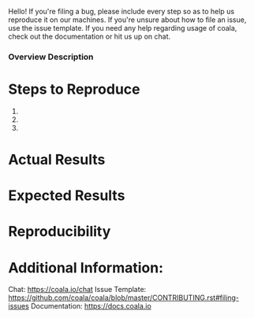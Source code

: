 Hello! If you're filing a bug, please include every step so as to help us reproduce it on our machines. If you're unsure about how to file an issue, use the issue template. If you need any help regarding usage of coala, check out the documentation or hit us up on chat.

### Overview Description

# Steps to Reproduce

1.
2.
3.

# Actual Results

# Expected Results

# Reproducibility

# Additional Information:



Chat: https://coala.io/chat
Issue Template: https://github.com/coala/coala/blob/master/CONTRIBUTING.rst#filing-issues
Documentation: https://docs.coala.io